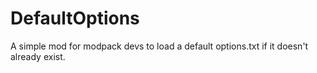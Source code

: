 # DefaultOptions

A simple mod for modpack devs to load a default options.txt if it doesn't already exist.

